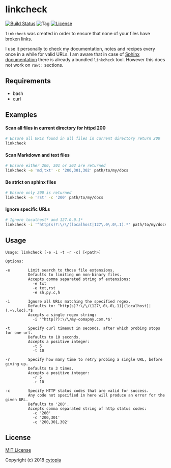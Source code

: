 # linkcheck

[![Build Status](https://travis-ci.org/cytopia/linkcheck.svg?branch=master)](https://travis-ci.org/cytopia/linkcheck)
![Tag](https://img.shields.io/github/tag/cytopia/linkcheck.svg)
[![License](https://img.shields.io/badge/license-MIT-blue.svg)](https://opensource.org/licenses/MIT)

`linkcheck` was created in order to ensure that none of your files have broken links.

I use it personally to check my documentation, notes and recipes every once in a while
for valid URLs. I am aware that in case of [Sphinx documentation](http://www.sphinx-doc.org/en/master/)
there is already a bundled `linkcheck` tool. However this does not work on `raw::` sections.


## Requirements

* bash
* curl


## Examples

#### Scan all files in current directory for httpd 200
```bash
# Ensure all URLs found in all files in current directory return 200
linkcheck
```

#### Scan Markdown and text files
```bash
# Ensure either 200, 301 or 302 are returned
linkcheck -e 'md,txt' -c '200,301,302' path/to/my/docs
```

#### Be strict on sphinx files
```bash
# Ensure only 200 is returned
linkcheck -e 'rst' -c '200' path/to/my/docs
```

#### Ignore specific URLs
```bash
# Ignore localhost* and 127.0.0.1*
linkcheck -i '^http(s)?:\/\/(localhost|127\.0\.0\.1).*' path/to/my/docs
```


## Usage

```
Usage: linkcheck [-e -i -t -r -c] [<path>]

Options:

-e        Limit search to those file extensions.
          Defaults to limiting on non-binary files.
          Accepts comma separated string of extensions:
            -e txt
            -e txt,rst
            -e sh,py.c,h

-i        Ignore all URLs matching the specified regex.
          Defaults to: ^http(s)?:\/\/(127\.0\.0\.1)|(localhost)|(.+\.loc).*$
          Accepts a single regex string:
            -i '^http(?):\/\/my-comapny.com.*$'

-t        Specify curl timeout in seconds, after which probing stops for one url.
          Defaults to 10 seconds.
          Accepts a positive integer:
            -t 5
            -t 10

-r        Specify how many time to retry probing a single URL, before giving up.
          Defaults to 3 times.
          Accepts a positive integer:
            -r 5
            -r 10

-c        Specify HTTP status codes that are valid for success.
          Any code not specified in here will produce an error for the given URL.
          Defaults to '200'.
          Accepts comma separated string of http status codes:
            -c '200'
            -c '200,301'
            -c '200,301,302'
```

## License

[MIT License](LICENSE.md)

Copyright (c) 2018 [cytopia](https://github.com/cytopia)
